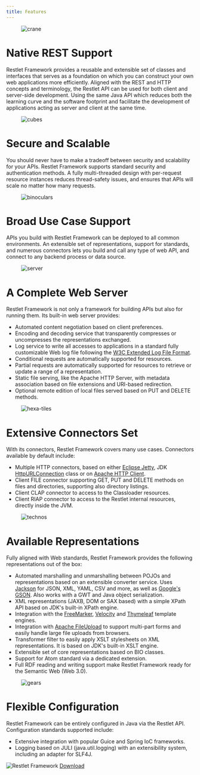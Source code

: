 ```yaml
---
title: Features
---
```


<figure class="text-center"><img alt="crane" src="/images/features/crane.svg"></figure>
                                    
# Native REST Support
Restlet Framework provides a reusable and extensible set of classes and interfaces that serves as a foundation on which you can construct your own web applications more efficiently. Aligned with the REST and HTTP concepts and terminology, the Restlet API can be used for both client and server-side development. Using the same Java API which reduces both the learning curve and the software footprint and facilitate the development of applications acting as server and client at the same time.

<figure class="text-center"><img alt="cubes" src="/images/features/cubes.svg"></figure>

# Secure and Scalable
You should never have to make a tradeoff between security and scalability for your APIs. Restlet Framework supports standard security and authentication methods. A fully multi-threaded design with per-request resource instances reduces thread-safety issues, and ensures that APIs will scale no matter how many requests.

<figure class="text-center"><img alt="binoculars" src="/images/features/binoculars.svg"></figure>

# Broad Use Case Support
APIs you build with Restlet Framework can be deployed to all common environments. An extensible set of representations, support for standards, and numerous connectors lets you build and call any type of web API, and connect to any backend process or data source.

<figure class="text-center"><img alt="server" src="/images/features/server.svg"></figure>

# A Complete Web Server
Restlet Framework is not only a framework for building APIs but also for running them. Its built-in web server provides:
- Automated content negotiation based on client preferences.
- Encoding and decoding service that transparently compresses or uncompresses the representations exchanged.
- Log service to write all accesses to applications in a standard fully customizable Web log file following the [W3C Extended Log File Format](http://www.w3.org/TR/WD-logfile.html).
- Conditional requests are automatically supported for resources.
- Partial requests are automatically supported for resources to retrieve or update a range of a representation.
- Static file serving, like the Apache HTTP Server, with metadata association based on file extensions and URI-based redirection.
- Optional remote edition of local files served based on PUT and DELETE methods.

<figure class="text-center"><img alt="hexa-tiles" src="/images/features/hexa-tiles.svg"></figure>

# Extensive Connectors Set
With its connectors, Restlet Framework covers many use cases. Connectors available by default include:

- Multiple HTTP connectors, based on either [Eclipse Jetty](https://www.eclipse.org/jetty/), JDK [HttpURLConnection](https://docs.oracle.com/javase/1.5.0/docs/api/java/net/HttpURLConnection.html) class or on [Apache HTTP Client](http://hc.apache.org/).
- Client FILE connector supporting GET, PUT and DELETE methods on files and directories, supporting also directory listings.
- Client CLAP connector to access to the Classloader resources.
- Client RIAP connector to access to the Restlet internal resources, directly inside the JVM.

<figure class="text-center"><img alt="technos" src="/images/features/technos.svg"></figure>

# Available Representations
Fully aligned with Web standards, Restlet Framework provides the following representations out of the box:

- Automated marshalling and unmarshalling between POJOs and representations based on an extensible converter service. Uses [Jackson](https://github.com/FasterXML/jackson) for JSON, XML, YAML, CSV and more, as well as [Google's GSON](https://github.com/google/gson). Also works with a GWT and Java object serialization.
- XML representations (JAXB, DOM or SAX based) with a simple XPath API based on JDK's built-in XPath engine.
- Integration with the [FreeMarker](https://freemarker.apache.org/), [Velocity](https://velocity.apache.org/) and [Thymeleaf](https://www.thymeleaf.org/) template engines.
- Integration with [Apache FileUpload](https://jakarta.apache.org/commons/fileupload/) to support multi-part forms and easily handle large file uploads from browsers.
- Transformer filter to easily apply XSLT stylesheets on XML representations. It is based on JDK's built-in XSLT engine.
- Extensible set of core representations based on BIO classes.
- Support for Atom standard via a dedicated extension.
- Full RDF reading and writing support make Restlet Framework ready for the Semantic Web (Web 3.0).

<figure class="text-center"><img alt="gears" src="/images/features/gears.svg"></figure>

# Flexible Configuration
Restlet Framework can be entirely configured in Java via the Restlet API. Configuration standards supported include:

- Extensive integration with popular Guice and Spring IoC frameworks.
- Logging based on JULI (java.util.logging) with an extensibility system, including an adapter for SLF4J.

<div class="m-cta cta-darkblue">
  <img alt="Restlet Framework" src="/images/features/restlet-framework.svg">
  <a href="/downloads/current/" class="m-button m-button-border">Download</a>
</div>
